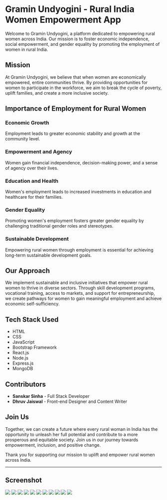 <!DOCTYPE html>
<html lang="en">
<head>
    <meta charset="UTF-8">
    <meta name="viewport" content="width=device-width, initial-scale=1.0">
</head>
<body>
    <h1>Gramin Undyogini - Rural India Women Empowerment App</h1>
    <p>Welcome to Gramin Undyogini, a platform dedicated to empowering rural women across India. Our mission is to foster economic independence, social empowerment, and gender equality by promoting the employment of women in rural India.</p>
    <h2>Mission</h2>
    <p>At Gramin Undyogini, we believe that when women are economically empowered, entire communities thrive. By providing opportunities for women to participate in the workforce, we aim to break the cycle of poverty, uplift families, and create a more inclusive society.</p>
    <h2>Importance of Employment for Rural Women</h2>
    <h3>Economic Growth</h3>
    <p>Employment leads to greater economic stability and growth at the community level.</p>
    <h3>Empowerment and Agency</h3>
    <p>Women gain financial independence, decision-making power, and a sense of agency over their lives.</p>
    <h3>Education and Health</h3>
    <p>Women's employment leads to increased investments in education and healthcare for their families.</p>
    <h3>Gender Equality</h3>
    <p>Promoting women's employment fosters greater gender equality by challenging traditional gender roles and stereotypes.</p>
    <h3>Sustainable Development</h3>
    <p>Empowering rural women through employment is essential for achieving long-term sustainable development goals.</p>
    <h2>Our Approach</h2>
    <p>We implement sustainable and inclusive initiatives that empower rural women to thrive in diverse sectors. Through skill development programs, vocational training, access to markets, and support for entrepreneurship, we create pathways for women to gain meaningful employment and achieve economic self-sufficiency.</p>
    <h2>Tech Stack Used</h2>
    <ul>
        <li>HTML</li>
        <li>CSS</li>
        <li>JavaScript</li>
        <li>Bootstrap Framework</li>
        <li>React.js</li>
        <li>Node.js</li>
        <li>Express.js</li>
        <li>MongoDB</li>
    </ul>
    <h2>Contributors</h2>
    <ul>
        <li><strong>Sanskar Sinha</strong> - Full Stack Developer</li>
        <li><strong>Dhruv Jaiswal</strong> - Front-end Designer and Content Writer</li>
    </ul>
    <h2>Join Us</h2>
    <p>Together, we can create a future where every rural woman in India has the opportunity to unleash her full potential and contribute to a more prosperous and equitable society. Join us in our journey towards empowerment, inclusion, and positive change.</p>
    <p>Thank you for supporting our mission to uplift and empower rural women across India.</p>
    <hr>
    <h2>Screenshot</h2>
    <img src="https://github.com/sanskar9067/women-empowerment/blob/main/Screenshot%20(146).png">
    <img src="https://github.com/sanskar9067/women-empowerment/blob/main/Screenshot%20(147).png">
    <img src="https://github.com/sanskar9067/women-empowerment/blob/main/Screenshot%20(148).png">
    <img src="https://github.com/sanskar9067/women-empowerment/blob/main/Screenshot%20(149).png">
    <img src="https://github.com/sanskar9067/women-empowerment/blob/main/Screenshot%20(150).png">
    <img src="https://github.com/sanskar9067/women-empowerment/blob/main/Screenshot%20(156).png">
    <img src="https://github.com/sanskar9067/women-empowerment/blob/main/Screenshot%20(151).png">
    <img src="https://github.com/sanskar9067/women-empowerment/blob/main/Screenshot%20(152).png">
    <img src="https://github.com/sanskar9067/women-empowerment/blob/main/Screenshot%20(153).png">
    <img src="https://github.com/sanskar9067/women-empowerment/blob/main/Screenshot%20(154).png">
    <img src="https://github.com/sanskar9067/women-empowerment/blob/main/Screenshot%20(155).png">
</body>
</html>
